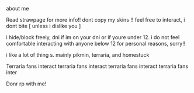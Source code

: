 about me

Read strawpage for more info!! dont copy my skins !! feel free to interact, i dont bite \[ unless i dislike you ]

i hide/block freely, dni if im on your dni or if youre under 12. i do not feel comfortable interacting with anyone below 12 for personal reasons, sorry!!

i like a lot of thing s. mainly pikmin, terraria, and homestuck
 
Terraria fans interact terraria fans interact terraria fans interact terraria fans inter

Donr rp with me! 
